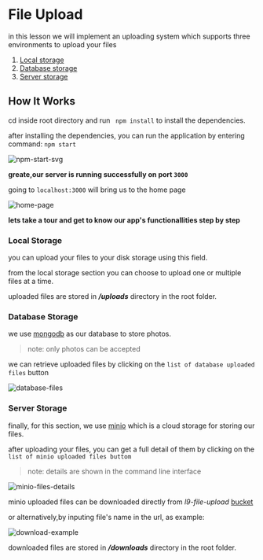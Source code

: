 # File Upload
in this lesson we will implement an uploading system which supports three environments to upload your files

1. [Local storage](#Local-Storage)
2. [Database storage](#Database-storage)
3. [Server storage](#Server-Storage)

## How It Works
cd inside root directory and run ``` npm install``` to install the dependencies.

after installing the dependencies, you can run the application by entering command: ```npm start```

![npm-start-svg]()

**greate,our server is running successfully on port `3000`**

going to `localhost:3000` will bring us to the home page

![home-page]()

**lets take a tour and get to know our app's functionallities step by step**
### Local Storage
you can upload your files to your disk storage using this field.

from the local storage section you can choose to upload one or multiple files at a time.

uploaded files are stored in ___*/uploads*___ directory in the root folder.

### Database Storage
we use [mongodb](https://www.mongodb.com/) as our database to store photos.
> note: only photos can be accepted

we can retrieve uploaded files by clicking on the `list of database uploaded files` button 

![database-files]()

### Server Storage
finally, for this section, we use [minio](https://min.io/) which is a cloud storage for storing our files.

after uploading your files, you can get a full detail of them by clicking on the `list of minio uploaded files buttom`
> note: details are shown in the command line interface

![minio-files-details]()

minio uploaded files can be downloaded directly from *l9-file-upload* [bucket](https://play.minio.io:9000/minio/l9-file-upload/)

or alternatively,by inputing file's name in the url, as example:

![download-example]()

downloaded files are stored in ___*/downloads*___ directory in the root folder.
